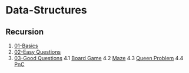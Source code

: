 # Data-Structures

## Recursion

1. [01-Basics](https://github.com/coolanant/Data-Structures/blob/master/01-Recursion/01-Recursion.md)
2. [02-Easy Questions](https://github.com/coolanant/Data-Structures/blob/master/01-Recursion/02-Recursion.md)
3. [03-Good Questions](https://github.com/coolanant/Data-Structures/blob/master/01-Recursion/02-Recursion.md)
4.1 [Board Game](https://github.com/coolanant/Data-Structures/blob/master/01-Recursion/04-Recursion-Board_Game.md)
4.2 [Maze](https://github.com/coolanant/Data-Structures/blob/master/01-Recursion/04-Recursion_Maze.md)
4.3 [Queen Problem](https://github.com/coolanant/Data-Structures/blob/master/01-Recursion/04-Recursion_N_Queen.md)
4.4 [PnC](https://github.com/coolanant/Data-Structures/blob/master/01-Recursion/04-Recursion_PnC.md)

